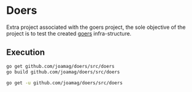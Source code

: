 # Doers

Extra project associated with the goers project, the sole objective of the project is
to test the created [goers](https://github.com/joamag/goers) infra-structure.

## Execution

```bash
go get github.com/joamag/doers/src/doers
go build github.com/joamag/doers/src/doers
```

```bash
go get -u github.com/joamag/doers/src/doers
```
